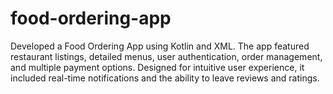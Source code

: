 # food-ordering-app
Developed a Food Ordering App using Kotlin and XML. The app featured restaurant listings, detailed menus, user authentication, order management, and multiple payment options. Designed for intuitive user experience, it included real-time notifications and the ability to leave reviews and ratings.
